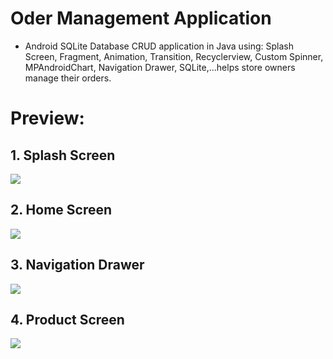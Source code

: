 # Oder Management Application
- Android SQLite Database CRUD application in Java using: Splash Screen, Fragment, Animation, Transition, Recyclerview, Custom Spinner, MPAndroidChart, Navigation Drawer, SQLite,...helps store owners manage their orders.

# Preview:
## 1. Splash Screen
![](description/splash.PNG)

## 2. Home Screen
![](description/home.PNG)

## 3. Navigation Drawer
![](description/nav.PNG)

## 4. Product Screen
![](description/product.PNG)
